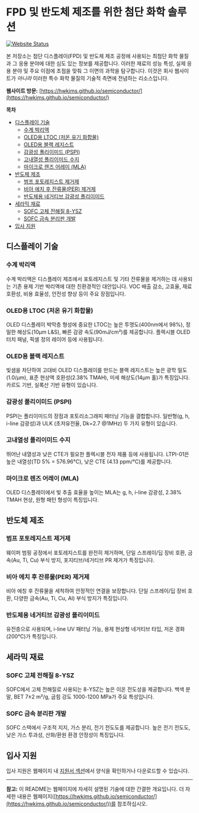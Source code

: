 # FPD 및 반도체 제조를 위한 첨단 화학 솔루션

[![Website Status](https://img.shields.io/website?url=https%3A%2F%2Fhwkims.github.io%2Fsemiconductor%2F&up_color=green&down_color=red&label=%EC%9B%B9%EC%82%AC%EC%9D%B4%ED%8A%B8%20%EC%83%81%ED%83%9C)](https://hwkims.github.io/semiconductor/)

본 저장소는 첨단 디스플레이(FPD) 및 반도체 제조 공정에 사용되는 최첨단 화학 물질과 그 응용 분야에 대한 심도 있는 정보를 제공합니다.  이러한 재료의 성능 특성, 실제 응용 분야 및 주요 이점에 초점을 맞춰 그 이면의 과학을 탐구합니다.  이것은 회사 웹사이트가 *아니라* 이러한 특수 화학 물질의 기술적 측면에 전념하는 리소스입니다.

**웹사이트 방문:** [https://hwkims.github.io/semiconductor/](https://hwkims.github.io/semiconductor/)

**목차**

*   [디스플레이 기술](#display-technologies)
    *   [수계 박리액](#aqueous-strippers)
    *   [OLED용 LTOC (저온 유기 화합물)](#ltoc)
    *   [OLED용 블랙 레지스트](#black-resist)
    *   [감광성 폴리이미드 (PSPI)](#pspi)
    *   [고내열성 폴리이미드 수지](#polyimide-resin)
    *   [마이크로 렌즈 어레이 (MLA)](#mla)
*   [반도체 제조](#semiconductor-fabrication)
    *   [범프 포토레지스트 제거제](#bump-photoresist-remover)
    *   [비아 에치 후 잔류물(PER) 제거제](#per-remover)
    *   [반도체용 네거티브 감광성 폴리이미드](#negative-pspi)
*   [세라믹 재료](#ceramic-materials)
    *   [SOFC 고체 전해질 8-YSZ](#sofc-solid-electrolyte)
    *   [SOFC 금속 분리판 개발](#sofc-metal-separator)
*   [입사 지원](#application)

## 디스플레이 기술

### 수계 박리액

수계 박리액은 디스플레이 제조에서 포토레지스트 및 기타 잔류물을 제거하는 데 사용되는 기존 용제 기반 박리액에 대한 친환경적인 대안입니다.  VOC 배출 감소, 고효율, 재료 호환성, 비용 효율성, 안전성 향상 등이 주요 장점입니다.

### OLED용 LTOC (저온 유기 화합물)

OLED 디스플레이 박막층 형성에 중요한 LTOC는 높은 투명도(400nm에서 98%), 정밀한 해상도(10µm L&S), 빠른 감광 속도(90mJ/cm²)를 제공합니다. 플렉시블 OLED 터치 패널, 픽셀 정의 레이어 등에 사용됩니다.

### OLED용 블랙 레지스트

빛샘을 차단하여 고대비 OLED 디스플레이를 만드는 블랙 레지스트는 높은 광학 밀도(1.0/µm), 표준 현상액 호환성(2.38% TMAH), 미세 해상도(14µm 홀)가 특징입니다. 카르도 기반, 실록산 기반 유형이 있습니다.

### 감광성 폴리이미드 (PSPI)

PSPI는 폴리이미드의 장점과 포토리소그래피 패터닝 기능을 결합합니다. 일반형(g, h, i-line 감광성)과 ULK (초저유전율, Dk=2.7 @1MHz) 두 가지 유형이 있습니다.

### 고내열성 폴리이미드 수지

뛰어난 내열성과 낮은 CTE가 필요한 플렉시블 전자 제품 등에 사용됩니다. LTPI-01은 높은 내열성(TD 5% = 576.96℃), 낮은 CTE (4.13 ppm/℃)를 제공합니다.

### 마이크로 렌즈 어레이 (MLA)

OLED 디스플레이에서 빛 추출 효율을 높이는 MLA는 g, h, i-line 감광성, 2.38% TMAH 현상, 원형 패턴 형성이 특징입니다.

## 반도체 제조

### 범프 포토레지스트 제거제

웨이퍼 범핑 공정에서 포토레지스트를 완전히 제거하며, 단일 스프레이/딥 장비 호환, 금속(Au, Ti, Cu) 부식 방지, 포지티브/네거티브 PR 제거가 특징입니다.

### 비아 에치 후 잔류물(PER) 제거제

비아 에칭 후 잔류물을 세척하여 안정적인 연결을 보장합니다. 단일 스프레이/딥 장비 호환, 다양한 금속(Au, Ti, Cu, Al) 부식 방지가 특징입니다.

### 반도체용 네거티브 감광성 폴리이미드

유전층으로 사용되며, i-line UV 패터닝 가능, 용제 현상형 네거티브 타입, 저온 경화(200℃)가 특징입니다.

## 세라믹 재료

### SOFC 고체 전해질 8-YSZ

SOFC에서 고체 전해질로 사용되는 8-YSZ는 높은 이온 전도성을 제공합니다. 백색 분말, BET 7±2 m²/g, 굽힘 강도 1000-1200 MPa가 주요 특성입니다.

### SOFC 금속 분리판 개발

SOFC 스택에서 구조적 지지, 가스 분리, 전기 전도도를 제공합니다. 높은 전기 전도도, 낮은 가스 투과성, 산화/환원 환경 안정성이 특징입니다.

## 입사 지원

입사 지원은 웹페이지 내 [지원서 섹션](#application)에서 양식을 확인하거나 다운로드할 수 있습니다.

---

**참고:** 이 README는 웹페이지에 자세히 설명된 기술에 대한 간결한 개요입니다. 더 자세한 내용은 웹페이지([https://hwkims.github.io/semiconductor/](https://hwkims.github.io/semiconductor/))를 참조하십시오.
